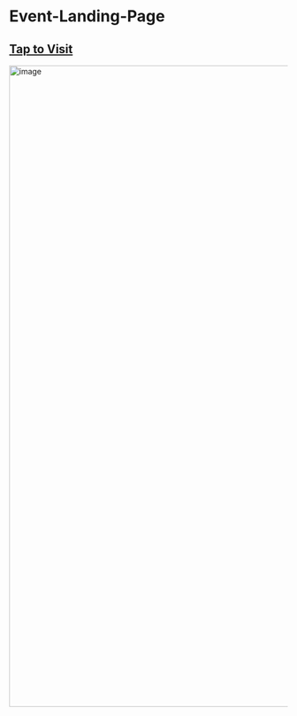 # Event-Landing-Page
## <a href="https://eventlandingpage.netlify.app"> Tap to Visit</a>
<img width="1158" alt="image" src="https://github.com/user-attachments/assets/00898384-dd5f-4638-9624-ef8bf6d75d41">
